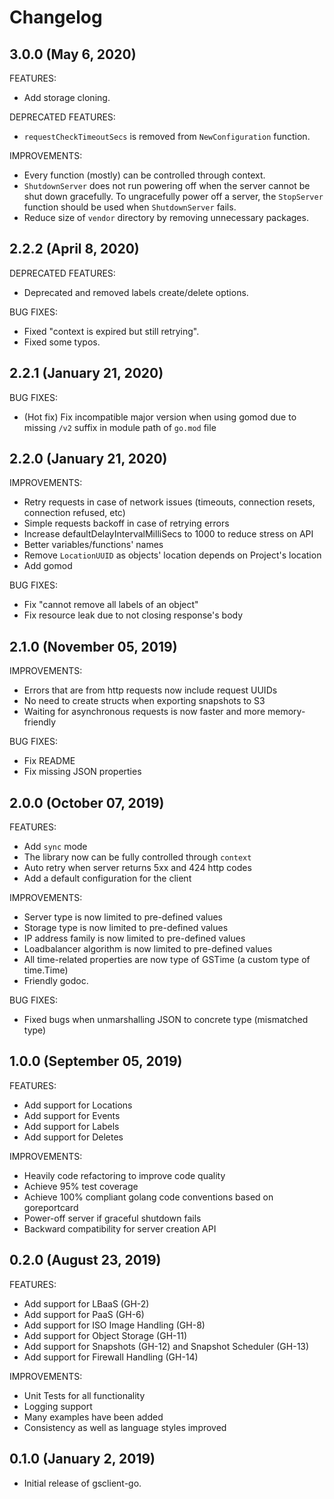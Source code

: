 # Changelog

## 3.0.0 (May 6, 2020)

FEATURES:
* Add storage cloning.

DEPRECATED FEATURES:
* `requestCheckTimeoutSecs` is removed from `NewConfiguration` function.

IMPROVEMENTS:
* Every function (mostly) can be controlled through context.
* `ShutdownServer` does not run powering off when the server cannot be shut down gracefully. To ungracefully power off a server, the `StopServer` function should be used when `ShutdownServer` fails.
* Reduce size of `vendor` directory by removing unnecessary packages.

## 2.2.2 (April 8, 2020)

DEPRECATED FEATURES:
* Deprecated and removed labels create/delete options. 

BUG FIXES:
* Fixed "context is expired but still retrying".
* Fixed some typos.

## 2.2.1 (January 21, 2020)

BUG FIXES:
* (Hot fix) Fix incompatible major version when using gomod due to missing `/v2` suffix in module path of `go.mod` file 

## 2.2.0 (January 21, 2020)

IMPROVEMENTS:
* Retry requests in case of network issues (timeouts, connection resets, connection refused, etc)
* Simple requests backoff in case of retrying errors
* Increase defaultDelayIntervalMilliSecs to 1000 to reduce stress on API
* Better variables/functions' names
* Remove `LocationUUID` as objects' location depends on Project's location
* Add gomod

BUG FIXES:
* Fix "cannot remove all labels of an object"
* Fix resource leak due to not closing response's body

## 2.1.0 (November 05, 2019)

IMPROVEMENTS:
* Errors that are from http requests now include request UUIDs
* No need to create structs when exporting snapshots to S3
* Waiting for asynchronous requests is now faster and more memory-friendly

BUG FIXES:
* Fix README
* Fix missing JSON properties

## 2.0.0 (October 07, 2019)

FEATURES:
* Add `sync` mode
* The library now can be fully controlled through `context`
* Auto retry when server returns 5xx and 424 http codes
* Add a default configuration for the client

IMPROVEMENTS:
* Server type is now limited to pre-defined values
* Storage type is now limited to pre-defined values
* IP address family is now limited to pre-defined values
* Loadbalancer algorithm is now limited to pre-defined values
* All time-related properties are now type of GSTime (a custom type of time.Time)
* Friendly godoc.

BUG FIXES:
* Fixed bugs when unmarshalling JSON to concrete type (mismatched type)

## 1.0.0 (September 05, 2019)

FEATURES:
* Add support for Locations
* Add support for Events
* Add support for Labels
* Add support for Deletes

IMPROVEMENTS:
* Heavily code refactoring to improve code quality
* Achieve 95% test coverage
* Achieve 100% compliant golang code conventions based on goreportcard
* Power-off server if graceful shutdown fails
* Backward compatibility for server creation API


## 0.2.0 (August 23, 2019)

FEATURES:

* Add support for LBaaS (GH-2)
* Add support for PaaS (GH-6)
* Add support for ISO Image Handling (GH-8)
* Add support for Object Storage (GH-11)
* Add support for Snapshots (GH-12) and Snapshot Scheduler (GH-13)
* Add support for Firewall Handling (GH-14)

IMPROVEMENTS:

* Unit Tests for all functionality
* Logging support
* Many examples have been added
* Consistency as well as language styles improved

## 0.1.0 (January 2, 2019)

- Initial release of gsclient-go.

